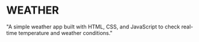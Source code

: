 # WEATHER
"A simple weather app built with HTML, CSS, and JavaScript to check real-time temperature and weather conditions."

